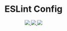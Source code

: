 <h1 align="center">ESLint Config</h1>

<p align="center">
  <a href="https://www.npmjs.com/package/@emphori/eslint-config">
    <img src="https://img.shields.io/npm/v/@emphori/eslint-config.svg?style=flat-square" />
  </a>
  <a href="https://travis-ci.org/Emphori/eslint-config">
    <img src="https://img.shields.io/travis/Emphori/eslint-config/master.svg?style=flat-square" />
  </a>

  <img src="https://img.shields.io/depfu/Emphori/eslint-config.svg?style=flat-square" />
</p>

